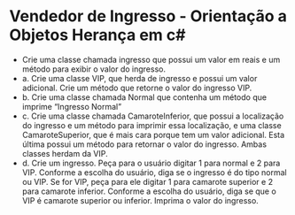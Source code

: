 # Vendedor de Ingresso - Orientação a Objetos Herança em c#

- Crie uma classe chamada ingresso que possui um valor em reais e um método para
exibir o valor do ingresso.
- a. Crie uma classe VIP, que herda de ingresso e possui um valor adicional. Crie
um método que retorne o valor do ingresso VIP.
- b. Crie uma classe chamada Normal que contenha um método que imprime
“Ingresso Normal”
- c. Crie uma classe chamada CamaroteInferior, que possui a localização do
ingresso e um método para imprimir essa localização, e uma classe
CamaroteSuperior, que é mais cara porque tem um valor adicional. Esta
última possui um método para retornar o valor do ingresso. Ambas classes
herdam da VIP.
- d. Crie um ingresso. Peça para o usuário digitar 1 para normal e 2 para VIP.
Conforme a escolha do usuário, diga se o ingresso é do tipo normal ou VIP.
Se for VIP, peça para ele digitar 1 para camarote superior e 2 para camarote
inferior. Conforme a escolha do usuário, diga se que o VIP é camarote
superior ou inferior. Imprima o valor do ingresso.
